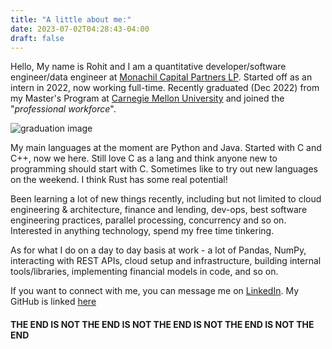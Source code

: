 ```yaml
---
title: "A little about me:"
date: 2023-07-02T04:28:43-04:00
draft: false
---
```


Hello, My name is Rohit and I am a quantitative developer/software engineer/data engineer at
[Monachil Capital Partners LP](https://www.monachilpartners.com). Started off as an intern
in 2022, now working full-time. Recently graduated (Dec 2022) from my Master's Program at
[Carnegie Mellon University](https://www.cmu.edu) and joined the "*professional workforce*".

![graduation image](/grad-pic.jpg "A TARTAN IN THE WILD")

My main languages at the moment are Python and Java. Started with C and C++, now we here. Still 
love C as a lang and think anyone new to programming should start with C. Sometimes like to try
out new languages on the weekend. I think Rust has some real potential!

Been learning a lot of new things recently, including but not limited to cloud engineering &
 architecture, finance and lending, dev-ops, best software engineering practices, parallel 
processing, concurrency and so on. Interested in anything technology, spend my free time
tinkering. 

As for what I do on a day to day basis at work - a lot of Pandas, NumPy, interacting with REST
APIs, cloud setup and infrastructure, building internal tools/libraries, implementing financial
models in code, and so on.

If you want to connect with me, you can message me on
 [LinkedIn](https://www.linkedin.com/in/rohitsanyal234/). My GitHub is linked 
[here](https://github.com/ExonakiDev)

#### THE END IS NOT THE END IS NOT THE END IS NOT THE END IS NOT THE END

